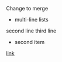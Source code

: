 Change to merge

* multi-line lists

second line
third line

* second item

[link](git_workflow.txt)
